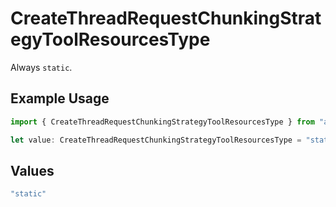 # CreateThreadRequestChunkingStrategyToolResourcesType

Always `static`.

## Example Usage

```typescript
import { CreateThreadRequestChunkingStrategyToolResourcesType } from "argot-open-ai/models/components";

let value: CreateThreadRequestChunkingStrategyToolResourcesType = "static";
```

## Values

```typescript
"static"
```